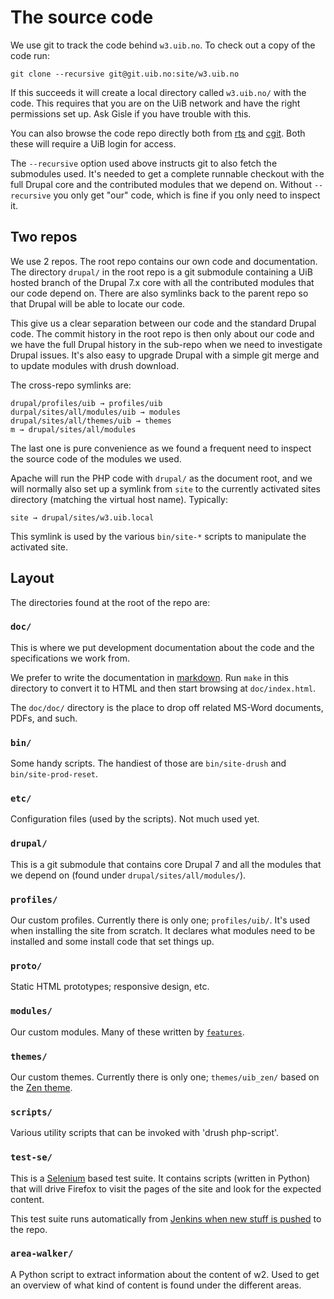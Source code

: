 # The source code

We use git to track the code behind `w3.uib.no`.  To check out a copy of the code
run:

    git clone --recursive git@git.uib.no:site/w3.uib.no

If this succeeds it will create a local directory called `w3.uib.no/` with the code.
This requires that you are on the UiB network and have the right permissions
set up.  Ask Gisle if you have trouble with this.

You can also browse the code repo directly both from
[rts](https://rts.uib.no/projects/w3/repository) and
[cgit](https://git.uib.no/cgit/site/w3.uib.no.git/tree/).  Both these will
require a UiB login for access.

The `--recursive` option used above instructs git to also fetch the submodules
used.  It's needed to get a complete runnable checkout with the full Drupal
core and the contributed modules that we depend on.  Without `--recursive` you
only get "our" code, which is fine if you only need to inspect it.

## Two repos

We use 2 repos.  The root repo contains our own code and documentation.  The
directory `drupal/` in the root repo is a git submodule containing a UiB hosted
branch of the Drupal 7.x core with all the contributed modules that our code
depend on.  There are also symlinks back to the parent repo so that Drupal
will be able to locate our code.

This give us a clear separation between our code and the standard Drupal code.
The commit history in the root repo is then only about our code and we have
the full Drupal history in the sub-repo when we need to investigate Drupal
issues.  It's also easy to upgrade Drupal with a simple git merge and to update
modules with drush download.

The cross-repo symlinks are:

    drupal/profiles/uib → profiles/uib
    durpal/sites/all/modules/uib → modules
    drupal/sites/all/themes/uib → themes
    m → drupal/sites/all/modules

The last one is pure convenience as we found a frequent need to inspect
the source code of the modules we used.

Apache will run the PHP code with `drupal/` as the document root, and we
will normally also set up a symlink from `site` to the currently activated
sites directory (matching the virtual host name).  Typically:


    site → drupal/sites/w3.uib.local

This symlink is used by the various `bin/site-*` scripts to manipulate the
activated site.

## Layout

The directories found at the root of the repo are:

### `doc/`

This is where we put development documentation about the code and
the specifications we work from.

We prefer to write the documentation in
[markdown](http://daringfireball.net/projects/markdown).  Run `make` in this
directory to convert it to HTML and then start browsing at `doc/index.html`.

The `doc/doc/` directory is the place to drop off related MS-Word documents, PDFs, and
such.

### `bin/`

Some handy scripts.  The handiest of those are `bin/site-drush` and
`bin/site-prod-reset`.

### `etc/`

Configuration files (used by the scripts). Not much used yet.

### `drupal/`

This is a git submodule that contains core Drupal 7 and all the modules
that we depend on (found under `drupal/sites/all/modules/`).

### `profiles/`

Our custom profiles.  Currently there is only one; `profiles/uib/`.
It's used when installing the site from scratch.
It declares what modules need to be installed and some install code
that set things up.

### `proto/`

Static HTML prototypes; responsive design, etc.

### `modules/`

Our custom modules.  Many of these written by
[`features`](http://drupal.org/project/features).

### `themes/`

Our custom themes.  Currently there is only one; `themes/uib_zen/`
based on the [Zen theme](http://drupal.org/project/zen).

### `scripts/`

Various utility scripts that can be invoked with 'drush php-script'.

### `test-se/`

This is a [Selenium](http://seleniumhq.org/) based test suite.  It contains
scripts (written in Python) that will drive Firefox to visit the pages of the
site and look for the expected content.

This test suite runs automatically from [Jenkins when new stuff is
pushed](http://float.uib.no/jenkins/) to the repo.

### `area-walker/`

A Python script to extract information about the content of w2.
Used to get an overview of what kind of content is found under
the different areas.
